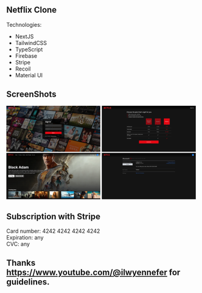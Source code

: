 ## Netflix Clone

Technologies:
- NextJS 
- TailwindCSS
- TypeScript
- Firebase
- Stripe
- Recoil
- Material UI

## ScreenShots

<img src="./readmePictures/loginScreen.png" style="width:49%">
<img src="./readmePictures/subscriptionScreen.png" style="width:49%">
<img src="./readmePictures/homepageScreen.png" style="width:49%">
<img src="./readmePictures/accountScreen.png" style="width:49%">

## Subscription with Stripe

Card number: 4242 4242 4242 4242<br>
Expiration: any<br>
CVC: any

## Thanks https://www.youtube.com/@ilwyennefer for guidelines.
